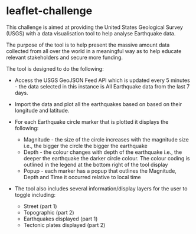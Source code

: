 # leaflet-challenge


This challenge is aimed at providing the United States Geological Survey (USGS) with a data visualisation tool to help analyse Earthquake data. 

The purpose of the tool is to help present the massive amount data collected from all over the world in a meaningful way as to help educate relevant stakeholders and secure more funding.

The tool is designed to do the following:

* Access the USGS GeoJSON Feed API which is updated every 5 minutes - the data selected in this instance is All Earthquake data from the last 7 days.

* Import the data and plot all the earthquakes based on based on their longitude and latitude.

* For each Earthquake circle marker that is plotted it displays the following:
    * Magnitude - the size of the circle increases with the magnitude size i.e., the bigger the circle the bigger the earthquake
    * Depth - the colour changes with depth of the earthquake i.e., the deeper the earthquake the darker circle colour. The colour coding is outlined in the legend at the bottom right of the tool display
    * Popup - each marker has a popup that outlines the Magnitude, Depth and Time it occurred relative to local time

* The tool also includes several information/display layers for the user to toggle including:
    * Street (part 1)
    * Topographic (part 2)
    * Earthquakes displayed (part 1)
    * Tectonic plates displayed (part 2)



